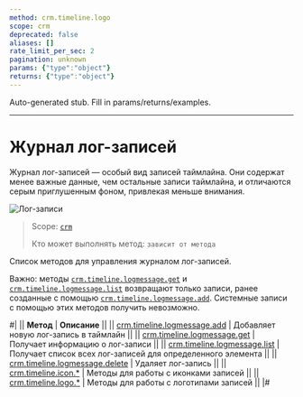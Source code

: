 ```yaml
---
method: crm.timeline.logo
scope: crm
deprecated: false
aliases: []
rate_limit_per_sec: 2
pagination: unknown
params: {"type":"object"}
returns: {"type":"object"}
---
```


Auto-generated stub. Fill in params/returns/examples.

---

# Журнал лог-записей

Журнал лог-записей — особый вид записей таймлайна. Они содержат менее важные данные, чем остальные записи таймлайна, и отличаются серым приглушенным фоном, привлекая меньше внимания.

![Лог-записи](./_images/logmessage.png)

> Scope: [`crm`](../../../scopes/permissions.md)
>
> Кто может выполнять метод: `зависит от метода`

Список методов для управления журналом лог-записей.



Важно: методы [`crm.timeline.logmessage.get`](./crm-timeline-logmessage-get.md) и [`crm.timeline.logmessage.list`](./crm-timeline-logmessage-list.md) возвращают только записи, ранее созданные с помощью [`crm.timeline.logmessage.add`](./crm-timeline-logmessage-add.md). Системные записи с помощью этих методов получить невозможно.



#|
|| **Метод** | **Описание** ||
|| [crm.timeline.logmessage.add](./crm-timeline-logmessage-add.md) | Добавляет новую лог-запись в таймлайн ||
|| [crm.timeline.logmessage.get](./crm-timeline-logmessage-get.md) | Получает информацию о лог-записи ||
|| [crm.timeline.logmessage.list](./crm-timeline-logmessage-list.md) | Получает список всех лог-записей для определенного элемента ||
|| [crm.timeline.logmessage.delete](./crm-timeline-logmessage-delete.md) | Удаляет лог-запись ||
|| [crm.timeline.icon.*](./icons/index.md) | Методы для работы с иконками записей ||
|| [crm.timeline.logo.*](./logo/index.md) | Методы для работы с логотипами записей ||
|#


